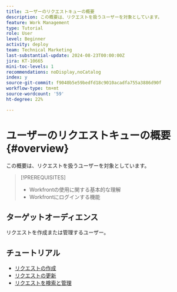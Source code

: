 ```yaml
---
title: ユーザーのリクエストキューの概要
description: この概要は、リクエストを扱うユーザーを対象としています。
feature: Work Management
type: Tutorial
role: User
level: Beginner
activity: deploy
team: Technical Marketing
last-substantial-update: 2024-08-23T00:00:00Z
jira: KT-10665
mini-toc-levels: 1
recommendations: noDisplay,noCatalog
index: y
source-git-commit: f9040b5e59bedfd18c9010acadfa755a3886d90f
workflow-type: tm+mt
source-wordcount: '59'
ht-degree: 22%

---
```



# ユーザーのリクエストキューの概要 {#overview}

この概要は、リクエストを扱うユーザーを対象としています。

>[!PREREQUISITES]
>
>* Workfrontの使用に関する基本的な理解
>* Workfrontにログインする機能

## ターゲットオーディエンス

リクエストを作成または管理するユーザー。

## チュートリアル

* [リクエストの作成](/help/manage-work/issues-requests/make-a-request.md)
* [リクエストの更新](/help/manage-work/issues-requests/update-a-request.md)
* [リクエストを検索と管理](/help/manage-work/issues-requests/find-requests.md)


